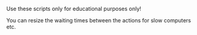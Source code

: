 Use these scripts only for educational purposes only!

You can resize the waiting times between the actions for slow computers etc.

